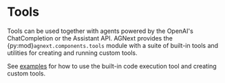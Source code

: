 # Tools

Tools can be used together with agents powered by the OpenAI's ChatCompletion or the Assistant API.
AGNext provides the {py:mod}`agnext.components.tools` module with a suite of built-in
tools and utilities for creating and running custom tools.

See [examples](https://github.com/microsoft/agnext/tree/main/python/examples#tool-use-examples)
for how to use the built-in code execution tool and creating custom tools.
